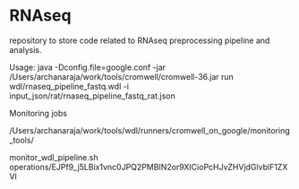 # RNAseq
repository to store code related to RNAseq preprocessing pipeline and analysis.

Usage: java -Dconfig.file=google.conf -jar /Users/archanaraja/work/tools/cromwell/cromwell-36.jar run wdl/rnaseq_pipeline_fastq.wdl -i input_json/rat/rnaseq_pipeline_fastq_rat.json

Monitoring jobs

/Users/archanaraja/work/tools/wdl/runners/cromwell_on_google/monitoring_tools/

monitor_wdl_pipeline.sh operations/EJPf9_j5LBix1vnc0JPQ2PMBIN2or9XICioPcHJvZHVjdGlvblF1ZXVl
 
